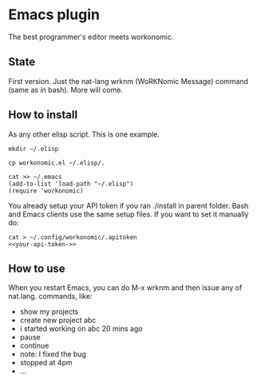 Emacs plugin
============

The best programmer's editor meets workonomic.

State
-----

First version. Just the nat-lang wrknm (WoRKNomic Message) command (same as in bash). More will come.


How to install
--------------

As any other elisp script. This is one example.

    mkdir ~/.elisp
    
    cp workonomic.el ~/.elisp/.
    
    cat >> ~/.emacs
    (add-to-list 'load-path "~/.elisp")
    (require 'workonomic)
    
You already setup your API token if you ran ./install in parent folder. Bash and Emacs clients use the same setup files.
If you want to set it manually do:

    cat > ~/.config/workonomic/.apitoken
    <<your-api-token->>
    

How to use
----------

When you restart Emacs, you can do M-x wrknm and then issue any of nat.lang. commands, like:
- show my projects
- create new project abc
- i started working on abc 20 mins ago
- pause
- continue
- note: I fixed the bug
- stopped at 4pm
- ...


